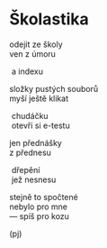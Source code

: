 Školastika
==========
  
odejit ze školy  
ven z úmoru

&nbsp;a indexu
  
složky pustých souborů  
myší ještě klikat  

&nbsp;chudáčku  
&nbsp;otevři si e-testu
  
jen přednášky  
z přednesu  

&nbsp;dřepění  
&nbsp;jež nesnesu

stejně to spočtené  
nebylo pro mne  
— spíš pro kozu  
  
(pj)  
  
